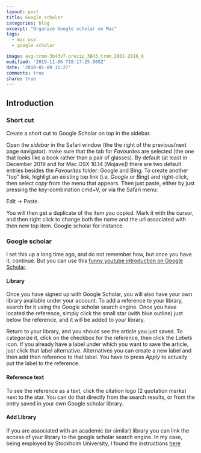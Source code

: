 ```yaml
---
layout: post
title: Google scholar
categories: blog
excerpt: "Organize Google scholar on Mac"
tags:
  - mac osx
  - google scholar

image: avg-trmm-3b43v7-precip_3B43_trmm_2001-2016_A
modified: '2019-11-06 T18:17:25.000Z'
date: '2018-01-09 11:27'
comments: true
share: true
---
```


## Introduction

### Short cut

Create a short cut to Google Scholar on top in the sidebar.

Open the _sidebar_ in the <span class='app'>Safari</span> window (the the right of the previous/next page navigator). make sure that the tab for _Favourites_ are selected (the one that looks like a book rather than a pair of glasses). By default (at least in December 2019 and for Mac OSX 10.14 [Mojave]) there are two default entries besides the _Favourites_ folder: Google and Bing. To create another "top" link, highligt an existing top link (i.e. _Google_ or _Bing_) and right-click, then select _copy_ from the menu that appears. Then just paste, either by just pressing the key-combination cmd+V, or via the <span class='app'>Safari</span> menu:

<span class='menu'>Edit -> Paste</span>.

You will then get a duplicate of the item you copied. Mark it with the cursor, and then right click to change both the name and the url associated with then new top item. Google scholar for instance.

### Google scholar

I set this up a long time ago, and do not remember how, but once you have it, continue. But you can use this [funny youtube introduction on Google Scholar](https://www.youtube.com/watch?v=fXMGQgO_KiQ).

#### Library

Once you have signed up with Google Scholar, you will also have your own library available under your account. To add a reference to your library, search for it using the Google scholar search engine. Once you have located the reference, simply click the small star (with blue outline) just below the reference, and it will be added to your library.

Return to your library, and you should see the article you just saved. To categorize it, click on the checkbox for the reference, then click the _Labels_ icon. If you already have a label under which you want to save the article, just click that label alternative. Alternatives you can create a new label and then add then reference to that label. You have to press _Apply_ to actually put the label to the reference.

#### Reference text

To see the reference as a text, click the citation logo (2 quotation marks) next to the star. You can do that directly from the search results, or from the entry saved in your own Google scholar library.

#### Add Library

If you are associated with an academic (or similar) library you can link the access of your library to the google scholar search engine. In my case, being employed by Stockholm University, I found the instructions [here](https://www.su.se/english/library/borrow-use/remote-access)
